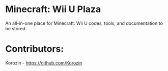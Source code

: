 # Minecraft: Wii U Plaza
An all-in-one place for Minecraft: Wii U codes, tools, and documentation to be stored.

# Contributors:
Korozin - https://github.com/Korozin
